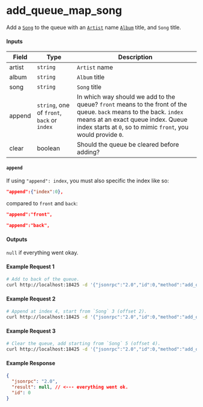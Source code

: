 # add_queue_map_song
Add a [`Song`](../../common-objects/song.md) to the queue with an [`Artist`](../../common-objects/artist.md) name [`Album`](../../common-objects/album.md) title, and `Song` title.

#### Inputs

| Field  | Type                                        | Description |
|--------|---------------------------------------------|-------------|
| artist | `string`                                    | `Artist` name
| album  | `string`                                    | `Album` title
| song   | `string`                                    | `Song` title
| append | `string`, one of `front`, `back` or `index` | In which way should we add to the queue? `front` means to the front of the queue. `back` means to the back. `index` means at an exact queue index. Queue index starts at `0`, so to mimic `front`, you would provide `0`.
| clear  | boolean                                     | Should the queue be cleared before adding?

#### `append`
If using `"append": index`, you must also specific the index like so:
```json
"append":{"index":0},
```
compared to `front` and `back`:
```json
"append":"front",
```
```json
"append":"back",
```

#### Outputs

`null` if everything went okay.

#### Example Request 1
```bash
# Add to back of the queue.
curl http://localhost:18425 -d '{"jsonrpc":"2.0","id":0,"method":"add_queue_key_song","params":{"key":123,"append":"back","clear":false}'
```

#### Example Request 2
```bash
# Append at index 4, start from `Song` 3 (offset 2).
curl http://localhost:18425 -d '{"jsonrpc":"2.0","id":0,"method":"add_queue_key_song","params":{"key":123,"append":{"index":4},"clear":false}'
```

#### Example Request 3
```bash
# Clear the queue, add starting from `Song` 5 (offset 4).
curl http://localhost:18425 -d '{"jsonrpc":"2.0","id":0,"method":"add_queue_key_song","params":{"key":123,"append":"front","clear":true}'
```

#### Example Response
```json
{
  "jsonrpc": "2.0",
  "result": null, // <--- everything went ok.
  "id": 0
}
```

